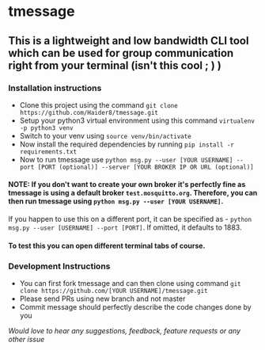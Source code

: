 # tmessage
## This is a lightweight and low bandwidth CLI tool which can be used for group communication right from your terminal (isn't this cool ; ) )

### Installation instructions

* Clone this project using the command ```git clone https://github.com/Haider8/tmessage.git```
* Setup your python3 virtual environment using this command ```virtualenv -p python3 venv```
* Switch to your venv using ```source venv/bin/activate```
* Now install the required dependencies by running ```pip install -r requirements.txt```
* Now to run tmessage use ```python msg.py --user [YOUR USERNAME] --port [PORT (optional)] --server [YOUR BROKER IP OR URL (optional)]```

#### NOTE: If you don't want to create your own broker it's perfectly fine as tmessage is using a default broker ```test.mosquitto.org```. Therefore, you can then run tmessage using ```python msg.py --user [YOUR USERNAME]```.

If you happen to use this on a different port, it can be specified as - 
```python msg.py --user [USERNAME] --port [PORT]```. If omitted, it defaults to 1883.

#### To test this you can open different terminal tabs of course.

### Development Instructions

* You can first fork tmessage and can then clone using command ```git clone https://github.com/[YOUR USERNAME]/tmessage.git```
* Please send PRs using new branch and not master
* Commit message should perfectly describe the code changes done by you

*Would love to hear any suggestions, feedback, feature requests or any other issue*